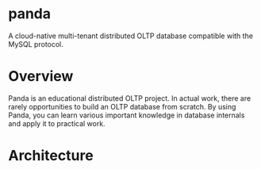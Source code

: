 # panda
A cloud-native multi-tenant distributed OLTP database compatible with the MySQL protocol.

# Overview
Panda is an educational distributed OLTP project. In actual work, there are rarely opportunities to build an OLTP database from scratch. By using Panda, you can learn various important knowledge in database internals and apply it to practical work.

# Architecture
